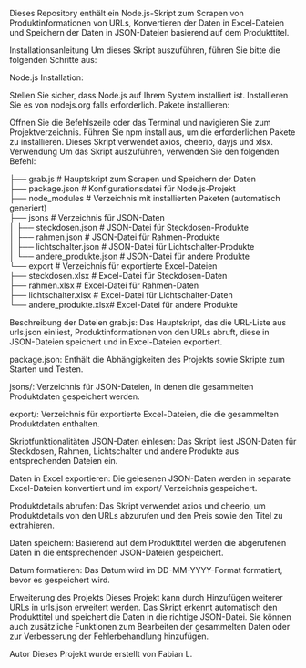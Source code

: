 Dieses Repository enthält ein Node.js-Skript zum Scrapen von Produktinformationen von URLs, Konvertieren der Daten in Excel-Dateien und Speichern der Daten in JSON-Dateien basierend auf dem Produkttitel.

Installationsanleitung
Um dieses Skript auszuführen, führen Sie bitte die folgenden Schritte aus:

Node.js Installation:

Stellen Sie sicher, dass Node.js auf Ihrem System installiert ist. Installieren Sie es von nodejs.org falls erforderlich.
Pakete installieren:

Öffnen Sie die Befehlszeile oder das Terminal und navigieren Sie zum Projektverzeichnis.
Führen Sie npm install aus, um die erforderlichen Pakete zu installieren. Dieses Skript verwendet axios, cheerio, dayjs und xlsx.
Verwendung
Um das Skript auszuführen, verwenden Sie den folgenden Befehl:


├── grab.js                         # Hauptskript zum Scrapen und Speichern der Daten    
├── package.json                    # Konfigurationsdatei für Node.js-Projekt    
├── node_modules                    # Verzeichnis mit installierten Paketen (automatisch generiert)    
├── jsons                           # Verzeichnis für JSON-Daten    
│       ├── steckdosen.json         # JSON-Datei für Steckdosen-Produkte    
│       ├── rahmen.json             # JSON-Datei für Rahmen-Produkte    
│       ├── lichtschalter.json      # JSON-Datei für Lichtschalter-Produkte    
│       └── andere_produkte.json    # JSON-Datei für andere Produkte    
└── export                          # Verzeichnis für exportierte Excel-Dateien    
        ├── steckdosen.xlsx     # Excel-Datei für Steckdosen-Daten    
        ├── rahmen.xlsx         # Excel-Datei für Rahmen-Daten    
        ├── lichtschalter.xlsx  # Excel-Datei für Lichtschalter-Daten    
        └── andere_produkte.xlsx# Excel-Datei für andere Produkte
    

    
Beschreibung der Dateien
grab.js: Das Hauptskript, das die URL-Liste aus urls.json einliest, Produktinformationen von den URLs abruft, diese in JSON-Dateien speichert und in Excel-Dateien exportiert.

package.json: Enthält die Abhängigkeiten des Projekts sowie Skripte zum Starten und Testen.

jsons/: Verzeichnis für JSON-Dateien, in denen die gesammelten Produktdaten gespeichert werden.

export/: Verzeichnis für exportierte Excel-Dateien, die die gesammelten Produktdaten enthalten.

Skriptfunktionalitäten
JSON-Daten einlesen: Das Skript liest JSON-Daten für Steckdosen, Rahmen, Lichtschalter und andere Produkte aus entsprechenden Dateien ein.

Daten in Excel exportieren: Die gelesenen JSON-Daten werden in separate Excel-Dateien konvertiert und im export/ Verzeichnis gespeichert.

Produktdetails abrufen: Das Skript verwendet axios und cheerio, um Produktdetails von den URLs abzurufen und den Preis sowie den Titel zu extrahieren.

Daten speichern: Basierend auf dem Produkttitel werden die abgerufenen Daten in die entsprechenden JSON-Dateien gespeichert.

Datum formatieren: Das Datum wird im DD-MM-YYYY-Format formatiert, bevor es gespeichert wird.

Erweiterung des Projekts
Dieses Projekt kann durch Hinzufügen weiterer URLs in urls.json erweitert werden. Das Skript erkennt automatisch den Produkttitel und speichert die Daten in die richtige JSON-Datei. Sie können auch zusätzliche Funktionen zum Bearbeiten der gesammelten Daten oder zur Verbesserung der Fehlerbehandlung hinzufügen.

Autor
Dieses Projekt wurde erstellt von Fabian L.

